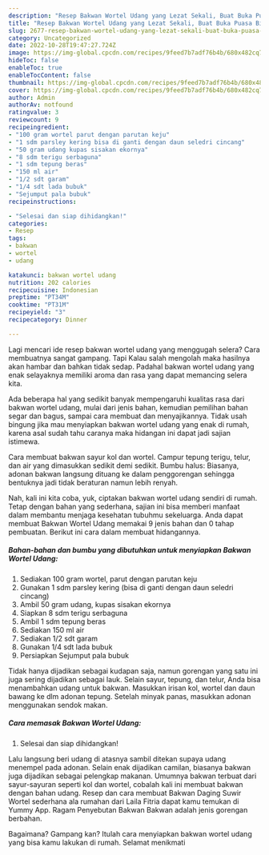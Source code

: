 ```yaml
---
description: "Resep Bakwan Wortel Udang yang Lezat Sekali, Buat Buka Puasa Bisa Manjain Lidah"
title: "Resep Bakwan Wortel Udang yang Lezat Sekali, Buat Buka Puasa Bisa Manjain Lidah"
slug: 2677-resep-bakwan-wortel-udang-yang-lezat-sekali-buat-buka-puasa-bisa-manjain-lidah
category: Uncategorized
date: 2022-10-28T19:47:27.724Z
image: https://img-global.cpcdn.com/recipes/9feed7b7adf76b4b/680x482cq70/bakwan-wortel-udang-foto-resep-utama.jpg
hideToc: false
enableToc: true
enableTocContent: false
thumbnail: https://img-global.cpcdn.com/recipes/9feed7b7adf76b4b/680x482cq70/bakwan-wortel-udang-foto-resep-utama.jpg
cover: https://img-global.cpcdn.com/recipes/9feed7b7adf76b4b/680x482cq70/bakwan-wortel-udang-foto-resep-utama.jpg
author: Admin
authorAv: notfound
ratingvalue: 3
reviewcount: 9
recipeingredient:
- "100 gram wortel parut dengan parutan keju"
- "1 sdm parsley kering bisa di ganti dengan daun seledri cincang"
- "50 gram udang kupas sisakan ekornya"
- "8 sdm terigu serbaguna"
- "1 sdm tepung beras"
- "150 ml air"
- "1/2 sdt garam"
- "1/4 sdt lada bubuk"
- "Sejumput pala bubuk"
recipeinstructions:

- "Selesai dan siap dihidangkan!"
categories:
- Resep
tags:
- bakwan
- wortel
- udang

katakunci: bakwan wortel udang 
nutrition: 202 calories
recipecuisine: Indonesian
preptime: "PT34M"
cooktime: "PT31M"
recipeyield: "3"
recipecategory: Dinner

---
```



Lagi mencari ide resep bakwan wortel udang yang menggugah selera? Cara membuatnya sangat gampang. Tapi Kalau salah mengolah maka hasilnya akan hambar dan bahkan tidak sedap. Padahal bakwan wortel udang yang enak selayaknya memiliki aroma dan rasa yang dapat memancing selera kita.


Ada beberapa hal yang sedikit banyak mempengaruhi kualitas rasa dari bakwan wortel udang, mulai dari jenis bahan, kemudian pemilihan bahan segar dan bagus, sampai cara membuat dan menyajikannya. Tidak usah bingung jika mau menyiapkan bakwan wortel udang yang enak di rumah, karena asal sudah tahu caranya maka hidangan ini dapat jadi sajian istimewa.

Cara membuat bakwan sayur kol dan wortel. Campur tepung terigu, telur, dan air yang dimasukkan sedikit demi sedikit. Bumbu halus: Biasanya, adonan bakwan langsung dituang ke dalam penggorengan sehingga bentuknya jadi tidak beraturan namun lebih renyah.


Nah, kali ini kita coba, yuk, ciptakan bakwan wortel udang sendiri di rumah. Tetap dengan bahan yang sederhana, sajian ini bisa memberi manfaat dalam membantu menjaga kesehatan tubuhmu sekeluarga. Anda dapat membuat Bakwan Wortel Udang memakai 9 jenis bahan dan 0 tahap pembuatan. Berikut ini cara dalam membuat hidangannya.

<!--inarticleads1-->

##### Bahan-bahan dan bumbu yang dibutuhkan untuk menyiapkan Bakwan Wortel Udang:

1. Sediakan 100 gram wortel, parut dengan parutan keju
1. Gunakan 1 sdm parsley kering (bisa di ganti dengan daun seledri cincang)
1. Ambil 50 gram udang, kupas sisakan ekornya
1. Siapkan 8 sdm terigu serbaguna
1. Ambil 1 sdm tepung beras
1. Sediakan 150 ml air
1. Sediakan 1/2 sdt garam
1. Gunakan 1/4 sdt lada bubuk
1. Persiapkan Sejumput pala bubuk


Tidak hanya dijadikan sebagai kudapan saja, namun gorengan yang satu ini juga sering dijadikan sebagai lauk. Selain sayur, tepung, dan telur, Anda bisa menambahkan udang untuk bakwan. Masukkan irisan kol, wortel dan daun bawang ke dlm adonan tepung. Setelah minyak panas, masukkan adonan menggunakan sendok makan. 

<!--inarticleads2-->

##### Cara memasak Bakwan Wortel Udang:


1. Selesai dan siap dihidangkan!

Lalu langsung beri udang di atasnya sambil ditekan supaya udang menempel pada adonan. Selain enak dijadikan camilan, biasanya bakwan juga dijadikan sebagai pelengkap makanan. Umumnya bakwan terbuat dari sayur-sayuran seperti kol dan wortel, cobalah kali ini membuat bakwan dengan bahan udang. Resep dan cara membuat Bakwan Daging Suwir Wortel sederhana ala rumahan dari Laila Fitria dapat kamu temukan di Yummy App. Ragam Penyebutan Bakwan Bakwan adalah jenis gorengan berbahan. 

Bagaimana? Gampang kan? Itulah cara menyiapkan bakwan wortel udang yang bisa kamu lakukan di rumah. Selamat menikmati
